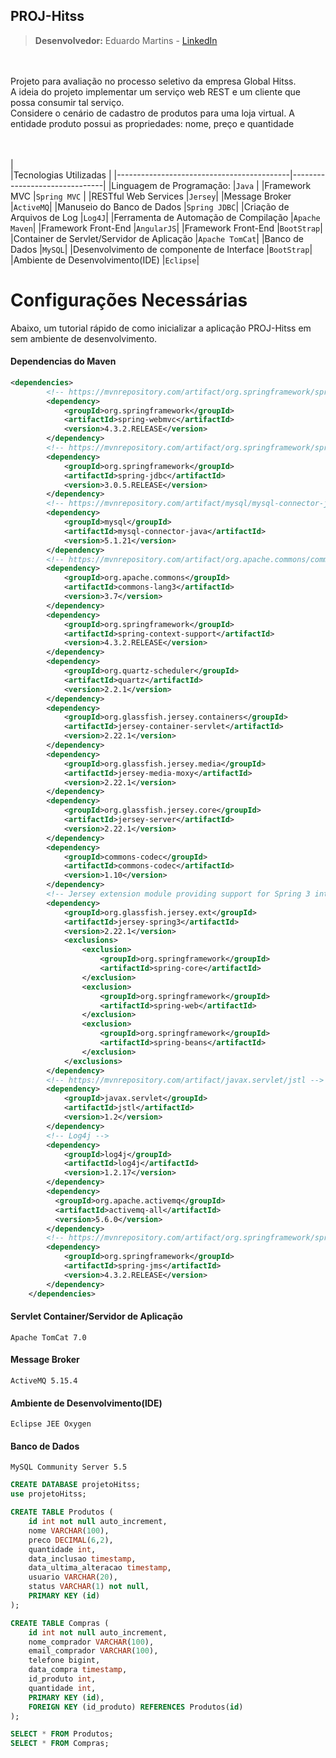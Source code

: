 ## PROJ-Hitss
> **Desenvolvedor:** Eduardo Martins - [LinkedIn
](https://www.linkedin.com/in/eduardo-martins-849534110/)

<br>
<br>
Projeto para avaliação no processo seletivo da empresa Global Hitss. <br>
A ideia do projeto implementar um serviço web REST e um cliente que possa consumir tal serviço.
<br>Considere o cenário de cadastro de produtos para uma loja virtual. A entidade produto possui as propriedades: nome, preço e quantidade
<br>
<br>
<br>

|                  
|Tecnologias Utilizadas                          |
|-------------------------------------------|-------------------------------|
|Linguagem de Programação:  |`Java`            |
|Framework MVC              |`Spring MVC`            |
|RESTful Web Services        |`Jersey`|
|Message Broker        |`ActiveMQ`|
|Manuseio do Banco de Dados |`Spring JDBC`|
|Criação de Arquivos de Log           |`Log4J`|
|Ferramenta de Automação de Compilação      |`Apache Maven`|
|Framework Front-End      |`AngularJS`|
|Framework Front-End      |`BootStrap`|
|Container de Servlet/Servidor de Aplicação |`Apache TomCat`|
|Banco de Dados                             |`MySQL`|
|Desenvolvimento de componente de Interface |`BootStrap`|
|Ambiente de Desenvolvimento(IDE)           |`Eclipse`|


# Configurações Necessárias

Abaixo, um tutorial rápido de como inicializar a aplicação PROJ-Hitss em sem ambiente de desenvolvimento.


#### Dependencias do Maven

```xml 
<dependencies>
		<!-- https://mvnrepository.com/artifact/org.springframework/spring-webmvc -->
		<dependency>
			<groupId>org.springframework</groupId>
			<artifactId>spring-webmvc</artifactId>
			<version>4.3.2.RELEASE</version>
		</dependency>
		<!-- https://mvnrepository.com/artifact/org.springframework/spring-jdbc -->
		<dependency>
			<groupId>org.springframework</groupId>
			<artifactId>spring-jdbc</artifactId>
			<version>3.0.5.RELEASE</version>
		</dependency>
		<!-- https://mvnrepository.com/artifact/mysql/mysql-connector-java -->
		<dependency>
		    <groupId>mysql</groupId>
		    <artifactId>mysql-connector-java</artifactId>
		    <version>5.1.21</version>
		</dependency>
		<!-- https://mvnrepository.com/artifact/org.apache.commons/commons-lang3 -->
		<dependency>
		    <groupId>org.apache.commons</groupId>
		    <artifactId>commons-lang3</artifactId>
		    <version>3.7</version>
		</dependency>
		<dependency>
		    <groupId>org.springframework</groupId>
		    <artifactId>spring-context-support</artifactId>
		    <version>4.3.2.RELEASE</version>
		</dependency>
		<dependency>
		    <groupId>org.quartz-scheduler</groupId>
		    <artifactId>quartz</artifactId>
		    <version>2.2.1</version>
		</dependency>
		<dependency>
		    <groupId>org.glassfish.jersey.containers</groupId>
		    <artifactId>jersey-container-servlet</artifactId>
		    <version>2.22.1</version>
		</dependency>	
		<dependency>
		    <groupId>org.glassfish.jersey.media</groupId>
		    <artifactId>jersey-media-moxy</artifactId>
		    <version>2.22.1</version>
		</dependency>
		<dependency>
		    <groupId>org.glassfish.jersey.core</groupId>
		    <artifactId>jersey-server</artifactId>
		    <version>2.22.1</version>
		</dependency>
		<dependency>
		    <groupId>commons-codec</groupId>
		    <artifactId>commons-codec</artifactId>
		    <version>1.10</version>
		</dependency>
	    <!-- Jersey extension module providing support for Spring 3 integration -->
	    <dependency>
	        <groupId>org.glassfish.jersey.ext</groupId>
	        <artifactId>jersey-spring3</artifactId>
	        <version>2.22.1</version>
	        <exclusions>
	            <exclusion>
	                <groupId>org.springframework</groupId>
	                <artifactId>spring-core</artifactId>
	            </exclusion>
	            <exclusion>
	                <groupId>org.springframework</groupId>
	                <artifactId>spring-web</artifactId>
	            </exclusion>
	            <exclusion>
	                <groupId>org.springframework</groupId>
	                <artifactId>spring-beans</artifactId>
	            </exclusion>
	        </exclusions>
	    </dependency>		
	    <!-- https://mvnrepository.com/artifact/javax.servlet/jstl -->
		<dependency>
		    <groupId>javax.servlet</groupId>
		    <artifactId>jstl</artifactId>
		    <version>1.2</version>
		</dependency>
		<!-- Log4j -->
		<dependency>
			<groupId>log4j</groupId>
			<artifactId>log4j</artifactId>
			<version>1.2.17</version>
		</dependency>		
		<dependency>
		  <groupId>org.apache.activemq</groupId>
		  <artifactId>activemq-all</artifactId>
		  <version>5.6.0</version>
		</dependency>
		<!-- https://mvnrepository.com/artifact/org.springframework/spring-jms -->
		<dependency>
		    <groupId>org.springframework</groupId>
		    <artifactId>spring-jms</artifactId>
		    <version>4.3.2.RELEASE</version>
		</dependency>				
	</dependencies>
```

#### Servlet Container/Servidor de Aplicação

    Apache TomCat 7.0
	
#### Message Broker

    ActiveMQ 5.15.4

#### Ambiente de Desenvolvimento(IDE)

    Eclipse JEE Oxygen
    
#### Banco de Dados

    MySQL Community Server 5.5
```sql
CREATE DATABASE projetoHitss;
use projetoHitss;

CREATE TABLE Produtos (
	id int not null auto_increment,
	nome VARCHAR(100),
    preco DECIMAL(6,2),
    quantidade int,
    data_inclusao timestamp,
    data_ultima_alteracao timestamp,
    usuario VARCHAR(20),
    status VARCHAR(1) not null,
    PRIMARY KEY (id)
);

CREATE TABLE Compras (
	id int not null auto_increment,
	nome_comprador VARCHAR(100),
    email_comprador VARCHAR(100),
    telefone bigint,
    data_compra timestamp,
    id_produto int,
    quantidade int,
    PRIMARY KEY (id),
    FOREIGN KEY (id_produto) REFERENCES Produtos(id)
);

SELECT * FROM Produtos;
SELECT * FROM Compras;
```	